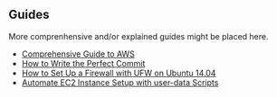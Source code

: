 ## Guides

More comprenhensive and/or explained guides might be placed here.

- [Comprehensive Guide to AWS](https://www.airpair.com/aws/posts/building-a-scalable-web-app-on-amazon-web-services-p1)
- [How to Write the Perfect Commit](https://github.com/blog/1943-how-to-write-the-perfect-pull-request)
- [How to Set Up a Firewall with UFW on Ubuntu 14.04](https://www.digitalocean.com/community/tutorials/how-to-set-up-a-firewall-with-ufw-on-ubuntu-14-04)
- [Automate EC2 Instance Setup with user-data Scripts](https://alestic.com/2009/06/ec2-user-data-scripts/)
